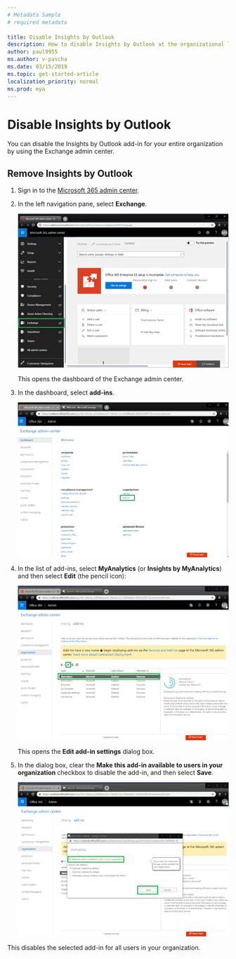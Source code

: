 ```yaml
---
# Metadata Sample
# required metadata

title: Disable Insights by Outlook
description: How to disable Insights by Outlook at the organizational level 
author: paul9955
ms.author: v-pascha
ms.date: 03/15/2019
ms.topic: get-started-article
localization_priority: normal 
ms.prod: mya
---
```


# Disable Insights by Outlook

You can disable the Insights by Outlook add-in for your entire organization by using the Exchange admin center.

## Remove Insights by Outlook

1. Sign in to the [Microsoft 365 admin center](https://admin.microsoft.com/adminportal).

2. In the left navigation pane, select **Exchange**. 

   ![Microsoft 365 admin center](../../images/mya/use/exchange-admin-center.png)
         
   This opens the dashboard of the Exchange admin center.  
 
3. In the dashboard, select **add-ins**. 

   ![Add-ins page](../../images/mya/use/add-ins-page.png)
         
4. In the list of add-ins, select **MyAnalytics** (or **Insights by MyAnalytics**) and then select **Edit** (the pencil icon):

   ![Select add-in](../../images/mya/use/select-add-in.png)
    
   This opens the **Edit add-in settings** dialog box.

5. In the dialog box, clear the **Make this add-in available to users in your organization** checkbox to disable the add-in, and then select **Save**.

   ![Clear checkboxes and Save](../../images/mya/use/clear-checkbox.png)

This disables the selected add-in for all users in your organization.

